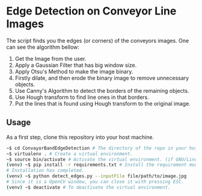 # Edge Detection on Conveyor Line Images
The script finds you the edges (or corners) of the conveyors images. 
One can see the algorithm bellow:

1. Get the Image from the user.
2. Apply a Gaussian Filter that has big window size.
3. Apply Otsu's Method to make the image binary.
4. Firstly dilate, and then erode the binary image to remove unnecessary objects.
5. Use Canny's Algorithm to detect the borders of the remaining objects.
6. Use Hough transform to find line ones in that borders.
7. Put the lines that is found using Hough transform to the original image.

## Usage
As a first step, clone this repository into your host machine.
```bash
~$ cd ConvayorBandEdgeDetection # The directory of the repo in your host machine.
~$ virtualenv . # Create a virtual environment.
~$ source bin/activate # Activate the virtual environment. (if GNU/Linux)
(venv) ~$ pip install -r requirements.txt # Install the requirement modules.
# Installation has completed. 
(venv) ~$ python detect_edges.py --inputFile file/path/to/image.jpg
# Since it is a OpenCV window, you can close it with pressing ESC.
(venv) ~$ deactivate # To deactivate the virtual environment.
```